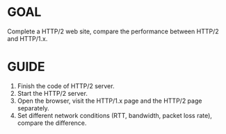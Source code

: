 GOAL
===

Complete a HTTP/2 web site, compare the performance between HTTP/2 and HTTP/1.x.


GUIDE
===
1. Finish the code of HTTP/2 server.
2. Start the HTTP/2 server.
3. Open the browser, visit the HTTP/1.x page and the HTTP/2 page separately.
4. Set different network conditions (RTT, bandwidth, packet loss rate), compare the difference.
